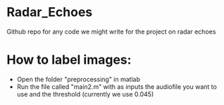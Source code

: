 # Radar_Echoes
Github repo for any code we might write for the project on radar echoes 

# How to label images:
- Open the folder "preprocessing" in matlab
- Run the file called "main2.m" with as inputs the audiofile you want to use and the threshold (currently we use 0.045)

